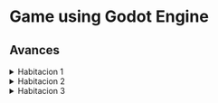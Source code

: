 # Game using Godot Engine

## Avances
<details>
 	<summary>Habitacion 1</summary>
	<img src="https://github.com/willybc/PG/blob/master/screenshots/habitacion1.png?raw=true" />
</details>

<details>
 	<summary>Habitacion 2</summary>
	<img src="https://github.com/willybc/PG/blob/master/screenshots/habitacion2.png" />
</details>

<details>
 	<summary>Habitacion 3</summary>
	<img src="https://github.com/willybc/PG/blob/master/screenshots/habitacion3.png" />
</details>

